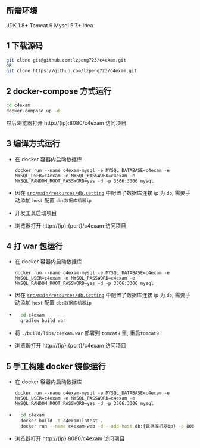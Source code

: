 ## 所需环境

JDK 1.8+
Tomcat 9
Mysql 5.7+
Idea

## 1 下载源码

```bash
git clone git@github.com:lzpeng723/c4exam.git
OR
git clone https://github.com/lzpeng723/c4exam.git
```

## 2 docker-compose 方式运行

```bash
cd c4exam
docker-compose up -d
```

然后浏览器打开 http://{ip}:8080/c4exam 访问项目

## 3 编译方式运行

- 在 docker 容器内启动数据库
  
  `docker run --name c4exam-mysql -e MYSQL_DATABASE=c4exam -e MYSQL_USER=c4exam -e MYSQL_PASSWORD=c4exam -e MYSQL_RANDOM_ROOT_PASSWORD=yes -d -p 3306:3306 mysql`
- 因在 [`src/main/resources/db.setting`](./blob/master/src/main/resources/db.setting) 中配置了数据库连接 ip 为 `db`, 需要手动添加 `host` 配置 `db:数据库机器ip`
- 开发工具启动项目
- 浏览器打开 http://{ip}:{port}/c4exam 访问项目

## 4 打 war 包运行

- 在 docker 容器内启动数据库
  
  `docker run --name c4exam-mysql -e MYSQL_DATABASE=c4exam -e MYSQL_USER=c4exam -e MYSQL_PASSWORD=c4exam -e MYSQL_RANDOM_ROOT_PASSWORD=yes -d -p 3306:3306 mysql`
- 因在 [`src/main/resources/db.setting`](./blob/master/src/main/resources/db.setting) 中配置了数据库连接 ip 为 `db`, 需要手动添加 `host` 配置 `db:数据库机器ip`
- ```bash
    cd c4exam
    gradlew build war
  ```
- 将 `./build/libs/c4exam.war` 部署到 `tomcat9` 里, 重启`tomcat9`
- 浏览器打开 http://{ip}:{port}/c4exam 访问项目

## 5 手工构建 docker 镜像运行

- 在 docker 容器内启动数据库
  
  `docker run --name c4exam-mysql -e MYSQL_DATABASE=c4exam -e MYSQL_USER=c4exam -e MYSQL_PASSWORD=c4exam -e MYSQL_RANDOM_ROOT_PASSWORD=yes -d -p 3306:3306 mysql`
- ```bash
    cd c4exam
    docker build -t c4exam:latest .
    docker run --name c4exam-web -d --add-host db:{数据库机器ip} -p 8080:8080 c4exam:latest
  ```
- 浏览器打开 http://{ip}:8080/c4exam 访问项目